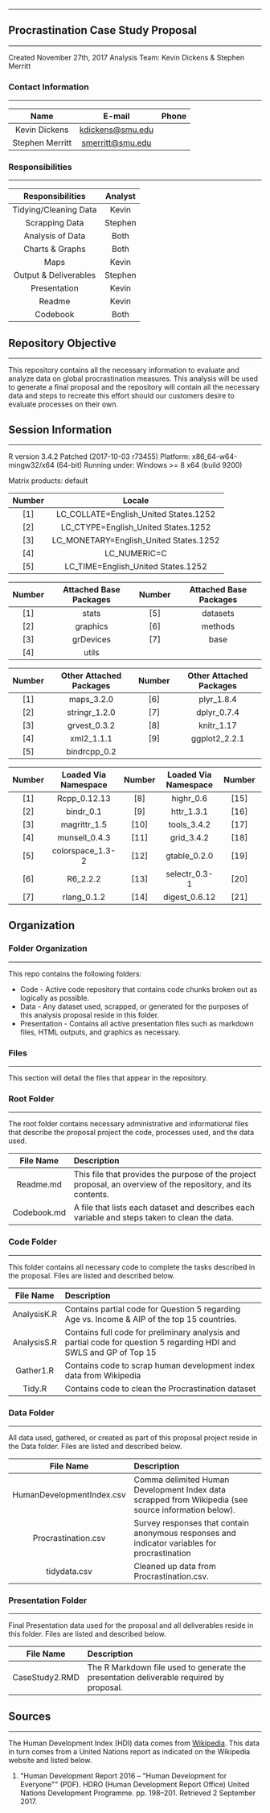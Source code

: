 ***
## Procrastination Case Study Proposal
---
Created November 27th, 2017
Analysis Team:  Kevin Dickens & Stephen Merritt

### Contact Information 
---
| Name | E-mail | Phone |
| :-----: | :-----: | :-----: |
| Kevin Dickens | kdickens@smu.edu | |
| Stephen Merritt | smerritt@smu.edu | |

### Responsibilities
---
| Responsibilities | Analyst |
| :--------------: | :-----: |
| Tidying/Cleaning Data | Kevin |
| Scrapping Data | Stephen |
| Analysis of Data | Both |
| Charts & Graphs | Both |
| Maps | Kevin |
| Output & Deliverables | Stephen |
| Presentation | Kevin |
| Readme | Kevin |
| Codebook | Both |

## Repository Objective
---
This repository contains all the necessary information to evaluate and analyze data on global procrastination measures.  This analysis will be used to generate a final proposal and the repository will contain all the necessary data and steps to recreate this effort should our customers desire to evaluate processes on their own.

## Session Information
---
R version 3.4.2 Patched (2017-10-03 r73455)
Platform: x86_64-w64-mingw32/x64 (64-bit)
Running under: Windows >= 8 x64 (build 9200)

Matrix products: default

| Number | Locale |
| :----: | :-----: |
| [1] | LC_COLLATE=English_United States.1252 |
| [2] | LC_CTYPE=English_United States.1252 |
| [3] | LC_MONETARY=English_United States.1252 |
| [4] | LC_NUMERIC=C |
| [5] | LC_TIME=English_United States.1252 |

| Number | Attached Base Packages | Number | Attached Base Packages |
| :----: | :--------------------: | :----: | :--------------------: |
| [1] | stats | [5] | datasets |
| [2] | graphics | [6] | methods |
| [3] | grDevices | [7] | base |
| [4] | utils |

| Number | Other Attached Packages | Number | Other Attached Packages |
| :----: | :---------------------: | :----: | :---------------------: | 
| [1] | maps_3.2.0 | [6] | plyr_1.8.4 |
| [2] | stringr_1.2.0 | [7] | dplyr_0.7.4 |
| [3] | grvest_0.3.2 | [8] | knitr_1.17 |
| [4] | xml2_1.1.1 | [9] | ggplot2_2.2.1 |
| [5] | bindrcpp_0.2 |

| Number | Loaded Via Namespace | Number | Loaded Via Namespace | Number | Loaded Via Namespace |
| :----: | :------------------: | :----: | :------------------: | :----: | :------------------: |
| [1] | Rcpp_0.12.13 | [8] | highr_0.6 | [15] | assertthat_0.2.0 | [22] | glue_1.1.1 |
| [2] | bindr_0.1 | [9] | httr_1.3.1  | [16] | tibble_1.3.4 | [23] | labeling_0.3 |
| [3] | magrittr_1.5 | [10] | tools_3.4.2 | [17] | mapproj_1.2-5| [24] | stringi_1.1.5 |
| [4] | munsell_0.4.3 | [11] | grid_3.4.2 | [18] | lazyeval_0.2.0 | [25] | compiler_3.4.2 |
| [5] | colorspace_1.3-2 | [12] | gtable_0.2.0 | [19] | sRColorBrewer_1.1-2 | [26] | scales_0.5.0 |
| [6] | R6_2.2.2 | [13] | selectr_0.3-1 | [20] | curl_2.8.1 | [27] | XML_3.98-1.9 |
| [7] | rlang_0.1.2 | [14] | digest_0.6.12 | [21] | evaluate_0.10.1 | [28] | pkgconfig_2.0.1 |

## Organization
### Folder Organization
---
This repo contains the following folders:
* Code - Active code repository that contains code chunks broken out as logically as possible.
* Data - Any dataset used, scrapped, or generated for the purposes of this analysis proposal reside in this folder.
* Presentation - Contains all active presentation files such as markdown files, HTML outputs, and graphics as necessary.

### Files
---
This section will detail the files that appear in the repository.

### Root Folder
---
The root folder contains necessary administrative and informational files that describe the proposal project the code, processes used, and the data used.

| File Name | Description |
| :--------------: | :----- |
| Readme.md | This file that provides the purpose of the project proposal, an overview of the repository, and its contents. |
| Codebook.md | A file that lists each dataset and describes each variable and steps taken to clean the data. |

### Code Folder
---
This folder contains all necessary code to complete the tasks described in the proposal.  Files are listed and described below.

| File Name | Description |
| :--------------: | :----- |
| AnalysisK.R | Contains partial code for Question 5 regarding Age vs. Income & AIP of the top 15 countries. |
| AnalysisS.R | Contains full code for preliminary analysis and partial code for question 5 regarding HDI and SWLS and GP of Top 15 |
| Gather1.R | Contains code to scrap human development index data from Wikipedia |
| Tidy.R | Contains code to clean the Procrastination dataset |

### Data Folder
---
All data used, gathered, or created as part of this proposal project reside in the Data folder.  Files are listed and described below.

| File Name | Description |
| :--------------: | :----- |
| HumanDevelopmentIndex.csv | Comma delimited Human Development Index data scrapped from Wikipedia (see source information below). |
| Procrastination.csv | Survey responses that contain anonymous responses and indicator variables for procrastination |
| tidydata.csv | Cleaned up data from Procrastination.csv.  |

### Presentation Folder
---
Final Presentation data used for the proposal and all deliverables reside in this folder.  Files are listed and described below.

| File Name | Description |
| :--------------: | :----- |
| CaseStudy2.RMD | The R Markdown file used to generate the presentation deliverable required by proposal. |

## Sources
---
The Human Development Index (HDI) data comes from [Wikipedia](https://en.wikipedia.org/wiki/List_of_countries_by_Human_Development_Index#Complete_list_of_countries).  This data in turn comes from a United Nations report as indicated on the Wikipedia website and listed below.

1. "Human Development Report 2016 – "Human Development for Everyone"" (PDF). HDRO (Human Development Report Office) United Nations Development Programme. pp. 198–201. Retrieved 2 September 2017.
